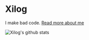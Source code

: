 # Xilog

I make bad code. [Read more about me](https://xilog.xyz)

![Xilog's github stats](https://github-readme-stats.vercel.app/api?username=XilogOfficial&show_icons=true&title_color=fff&text_color=fff)

<!--
**XilogOfficial/XilogOfficial** is a ✨ _special_ ✨ repository because its `README.md` (this file) appears on your GitHub profile.

Here are some ideas to get you started:

- 🔭 I’m currently working on ...
- 🌱 I’m currently learning ...
- 👯 I’m looking to collaborate on ...
- 🤔 I’m looking for help with ...
- 💬 Ask me about ...
- 📫 How to reach me: ...
- 😄 Pronouns: ...
- ⚡ Fun fact: ...
-->
